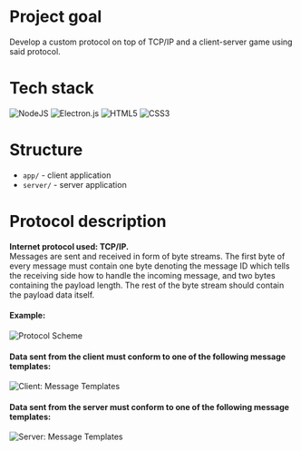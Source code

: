 # Project goal
Develop a custom protocol on top of TCP/IP and a client-server game using said protocol.
# Tech stack 
![NodeJS](https://img.shields.io/badge/node.js-6DA55F?style=for-the-badge&logo=node.js&logoColor=white)
![Electron.js](https://img.shields.io/badge/Electron-191970?style=for-the-badge&logo=Electron&logoColor=white)
![HTML5](https://img.shields.io/badge/html5-%23E34F26.svg?style=for-the-badge&logo=html5&logoColor=white)
![CSS3](https://img.shields.io/badge/css3-%231572B6.svg?style=for-the-badge&logo=css3&logoColor=white)
# Structure
* `app/` - client application
* `server/` - server application
# Protocol description
**Internet protocol used: TCP/IP.**  
Messages are sent and received in form of byte streams.
The first byte of every message must contain one byte denoting the message ID
which tells the receiving side how to handle the incoming message,
and two bytes containing the payload length.
The rest of the byte stream should contain the payload data itself.
#### Example:
![Protocol Scheme](https://i.imgur.com/nMNnkSc.jpeg)
#### Data sent from the client must conform to one of the following message templates:
![Client: Message Templates](https://i.imgur.com/RT4aF69.png)
#### Data sent from the server must conform to one of the following message templates:
![Server: Message Templates](https://i.imgur.com/lkq1zsH.png)
